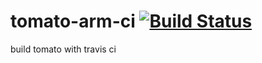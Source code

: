 # tomato-arm-ci [![Build Status][travis-status]][travis]

build tomato with travis ci

[travis-status]: https://travis-ci.org/oglopss/tomato-arm-ci.svg
[travis]: https://travis-ci.org/oglopss/tomato-arm-ci
